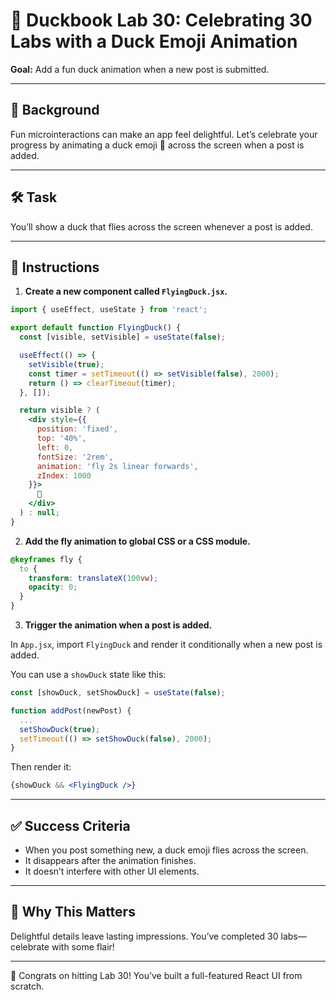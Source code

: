 # 🧪 Duckbook Lab 30: Celebrating 30 Labs with a Duck Emoji Animation

**Goal:** Add a fun duck animation when a new post is submitted.

---

## 🐥 Background

Fun microinteractions can make an app feel delightful. Let’s celebrate your progress by animating a duck emoji 🦆 across the screen when a post is added.

---

## 🛠️ Task

You’ll show a duck that flies across the screen whenever a post is added.

---

## 🧾 Instructions

1. **Create a new component called `FlyingDuck.jsx`.**

```jsx
import { useEffect, useState } from 'react';

export default function FlyingDuck() {
  const [visible, setVisible] = useState(false);

  useEffect(() => {
    setVisible(true);
    const timer = setTimeout(() => setVisible(false), 2000);
    return () => clearTimeout(timer);
  }, []);

  return visible ? (
    <div style={{
      position: 'fixed',
      top: '40%',
      left: 0,
      fontSize: '2rem',
      animation: 'fly 2s linear forwards',
      zIndex: 1000
    }}>
      🦆
    </div>
  ) : null;
}
```

2. **Add the fly animation to global CSS or a CSS module.**

```css
@keyframes fly {
  to {
    transform: translateX(100vw);
    opacity: 0;
  }
}
```

3. **Trigger the animation when a post is added.**

In `App.jsx`, import `FlyingDuck` and render it conditionally when a new post is added.

You can use a `showDuck` state like this:

```jsx
const [showDuck, setShowDuck] = useState(false);

function addPost(newPost) {
  ...
  setShowDuck(true);
  setTimeout(() => setShowDuck(false), 2000);
}
```

Then render it:

```jsx
{showDuck && <FlyingDuck />}
```

---

## ✅ Success Criteria

- When you post something new, a duck emoji flies across the screen.
- It disappears after the animation finishes.
- It doesn’t interfere with other UI elements.

---

## 🧠 Why This Matters

Delightful details leave lasting impressions. You’ve completed 30 labs—celebrate with some flair!

---

🎉 Congrats on hitting Lab 30! You’ve built a full-featured React UI from scratch.
